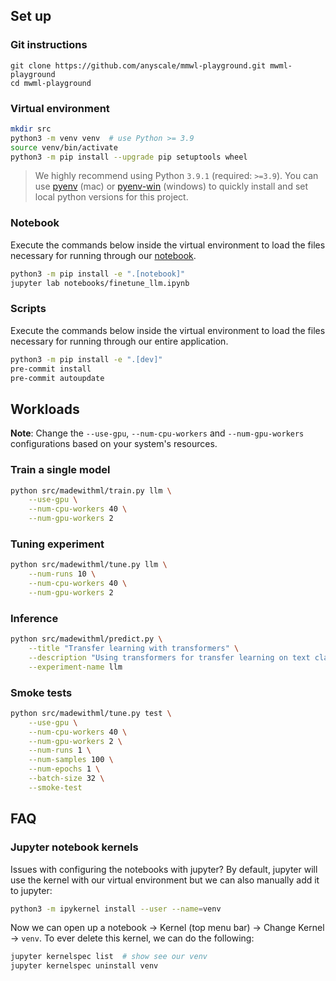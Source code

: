 
## Set up

### Git instructions
```
git clone https://github.com/anyscale/mmwl-playground.git mwml-playground
cd mwml-playground
```

### Virtual environment
```bash
mkdir src
python3 -m venv venv  # use Python >= 3.9
source venv/bin/activate
python3 -m pip install --upgrade pip setuptools wheel
```

> We highly recommend using Python `3.9.1` (required: `>=3.9`). You can use [pyenv](https://github.com/pyenv/pyenv) (mac) or [pyenv-win](https://github.com/pyenv-win/pyenv-win) (windows) to quickly install and set local python versions for this project.

### Notebook

Execute the commands below inside the virtual environment to load the files necessary for running through our [notebook](notebooks/madewithml.ipynb).

```bash
python3 -m pip install -e ".[notebook]"
jupyter lab notebooks/finetune_llm.ipynb
```

### Scripts

Execute the commands below inside the virtual environment to load the files necessary for running through our entire application.

```bash
python3 -m pip install -e ".[dev]"
pre-commit install
pre-commit autoupdate
```

## Workloads

**Note**: Change the `--use-gpu`, `--num-cpu-workers` and `--num-gpu-workers` configurations based on your system's resources.

### Train a single model
```bash
python src/madewithml/train.py llm \
    --use-gpu \
    --num-cpu-workers 40 \
    --num-gpu-workers 2
```

### Tuning experiment
```bash
python src/madewithml/tune.py llm \
    --num-runs 10 \
    --num-cpu-workers 40 \
    --num-gpu-workers 2
```

### Inference
```bash
python src/madewithml/predict.py \
    --title "Transfer learning with transformers" \
    --description "Using transformers for transfer learning on text classification tasks." \
    --experiment-name llm
```

### Smoke tests
```bash
python src/madewithml/tune.py test \
    --use-gpu \
    --num-cpu-workers 40 \
    --num-gpu-workers 2 \
    --num-runs 1 \
    --num-samples 100 \
    --num-epochs 1 \
    --batch-size 32 \
    --smoke-test
```

## FAQ

### Jupyter notebook kernels

Issues with configuring the notebooks with jupyter? By default, jupyter will use the kernel with our virtual environment but we can also manually add it to jupyter:
```bash
python3 -m ipykernel install --user --name=venv
```
Now we can open up a notebook → Kernel (top menu bar) → Change Kernel → `venv`. To ever delete this kernel, we can do the following:
```bash
jupyter kernelspec list  # show see our venv
jupyter kernelspec uninstall venv
```
